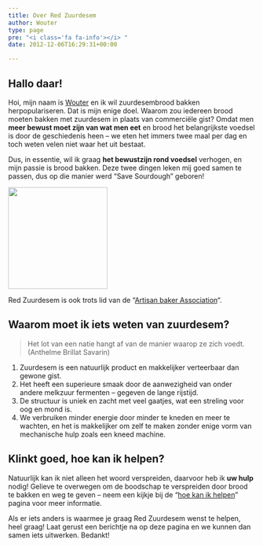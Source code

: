 ```yaml
---
title: Over Red Zuurdesem
author: Wouter
type: page
pre: "<i class='fa fa-info'></i> "
date: 2012-12-06T16:29:31+00:00

---
```

## Hallo daar!

Hoi, mijn naam is [Wouter][1] en ik wil zuurdesembrood bakken herpopulariseren. Dat is mijn enige doel. Waarom zou iedereen brood moeten bakken met zuurdesem in plaats van commerciële gist? Omdat men **meer bewust moet zijn van wat men eet** en brood het belangrijkste voedsel is door de geschiedenis heen &#8211; we eten het immers twee maal per dag en toch weten velen niet waar het uit bestaat.
  
Dus, in essentie, wil ik graag **het bewustzijn rond voedsel** verhogen, en mijn passie is brood bakken. Deze twee dingen leken mij goed samen te passen, dus op die manier werd &#8220;Save Sourdough&#8221; geboren!

<img class="aligncenter" title="Artisan baker association" src="http://4.bp.blogspot.com/-ci1c9hUGIwA/T6u-xuPqPTI/AAAAAAAAGOk/9GMem2u9dZc/s1600/aba.png" alt="" width="202" height="207" />

Red Zuurdesem is ook trots lid van de &#8220;[Artisan baker Association][2]&#8220;.

## Waarom moet ik iets weten van zuurdesem?

> Het lot van een natie hangt af van de manier waarop ze zich voedt. (Anthelme Brillat Savarin)

  1. <span style="line-height: 15px;">Zuurdesem is een natuurlijk product en makkelijker verteerbaar dan gewone gist.</span>
  2. <span style="line-height: 15px;">Het heeft een superieure smaak door de aanwezigheid van onder andere melkzuur fermenten &#8211; gegeven de lange rijstijd.</span>
  3. <span style="line-height: 15px;">De structuur is uniek en zacht met veel gaatjes, wat een streling voor oog en mond is.</span>
  4. <span style="line-height: 15px;">We verbruiken minder energie door minder te kneden en meer te wachten, en het is makkelijker om zelf te maken zonder enige vorm van mechanische hulp zoals een kneed machine.</span>

## Klinkt goed, hoe kan ik helpen?

Natuurlijk kan ik niet alleen het woord verspreiden, daarvoor heb ik **uw hulp** nodig! Gelieve te overwegen om de boodschap te verspreiden door brood te bakken en weg te geven &#8211; neem een kijkje bij de &#8220;[hoe kan ik helpen][1]&#8221; pagina voor meer informatie.

Als er iets anders is waarmee je graag Red Zuurdesem wenst te helpen, heel graag! Laat gerust een berichtje na op deze pagina en we kunnen dan samen iets uitwerken. Bedankt!

 [1]: https://brainbaking.com/about/
 [2]: http://artisanbaker.org/